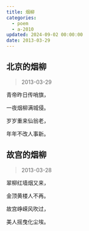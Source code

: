 ```yaml
---
title: 烟柳
categories:
  - poem
  - a-2010
updated: 2024-09-02 00:00:00
date: 2013-03-29
---
```


## 北京的烟柳 ##

> 2013-03-29

青帝昨日传哨旗，

一夜烟柳满城侵。

岁岁重来仙翁老，

年年不改人事新。

## 故宫的烟柳 ##

> 2013-03-28

翠柳红墙烟又来，

金顶黄楼人不再。

故宫峥嵘风吹过，

美人摇曳化尘埃。

